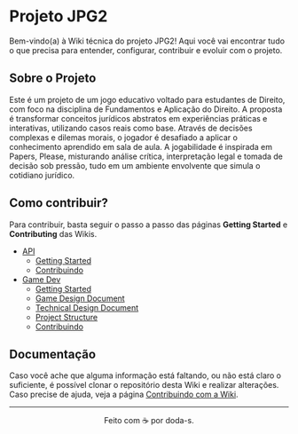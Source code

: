 # Projeto JPG2

Bem-vindo(a) à Wiki técnica do projeto JPG2! Aqui você vai encontrar tudo o que precisa para entender, configurar, contribuir e evoluir com o projeto.

## Sobre o Projeto

Este é um projeto de um jogo educativo voltado para estudantes de Direito, com foco na disciplina de Fundamentos e Aplicação do Direito. A proposta é transformar conceitos jurídicos abstratos em experiências práticas e interativas, utilizando casos reais como base. Através de decisões complexas e dilemas morais, o jogador é desafiado a aplicar o conhecimento aprendido em sala de aula. A jogabilidade é inspirada em Papers, Please, misturando análise crítica, interpretação legal e tomada de decisão sob pressão, tudo em um ambiente envolvente que simula o cotidiano jurídico.

## Como contribuir?

Para contribuir, basta seguir o passo a passo das páginas **Getting Started** e **Contributing** das Wikis.

- [API](api/README.md)
  - [Getting Started](api/api-getting-started.md)
  - [Contribuindo](api/api-contributing.md)
- [Game Dev](game-dev/README.md)
  - [Getting Started](./game-dev/getting-started.md)
  - [Game Design Document](game-dev/game-design-document.md)
  - [Technical Design Document](game-dev/technical-design-document.md)
  - [Project Structure](game-dev/project-structure.md)
  - [Contribuindo](game-dev/contributing.md)

## Documentação

Caso você ache que alguma informação está faltando, ou não está claro o suficiente, é possível clonar o repositório desta Wiki e realizar alterações. Caso precise de ajuda, veja a página [Contribuindo com a Wiki](wiki-contributing.md).

---

<div align="center">Feito com ☕ por doda-s.</div>